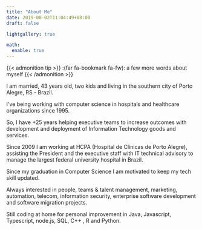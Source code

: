 ```yaml
---
title: "About Me"
date: 2019-08-02T11:04:49+08:00
draft: false

lightgallery: true

math:
  enable: true
---
```


{{< admonition tip >}}
:(far fa-bookmark fa-fw): a few more words about myself
{{< /admonition >}}

I am married, 43 years old, two kids and living in the southern city of Porto Alegre, RS - Brazil.  

I've being working with computer science in hospitals and healthcare organizations since 1995. 

So, I have +25 years helping executive teams to increase outcomes with development and deployment of Information Technology goods and services.

Since 2009 I am working at HCPA (Hospital de Clínicas de Porto Alegre), assisting the President and the executive staff with IT technical advisory to manage the largest federal university hospital in Brazil. 

Since my graduation in Computer Science I am motivated to keep my tech skill updated.

Always interested in people, teams & talent management, marketing, automation, telecom, information security, enterprise software development and software migration projects. 

Still coding at home for personal improvement in Java, Javascript, Typescript, node.js, SQL, C++ , R and Python.

